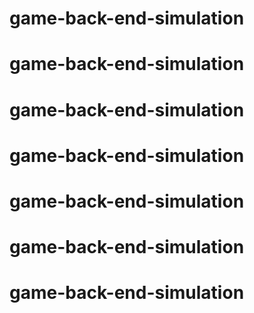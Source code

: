 # game-back-end-simulation
# game-back-end-simulation
# game-back-end-simulation
# game-back-end-simulation
# game-back-end-simulation
# game-back-end-simulation
# game-back-end-simulation
